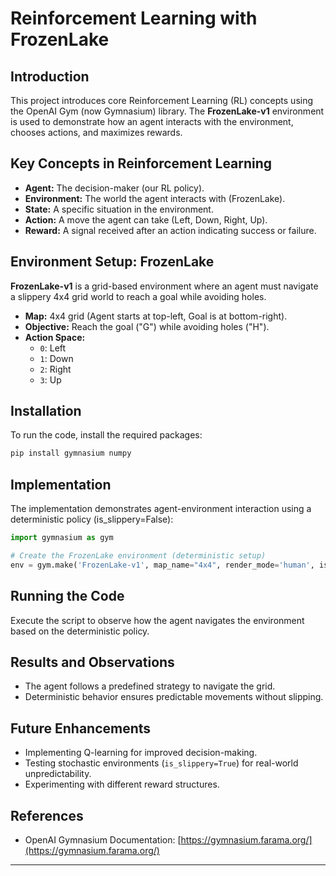 # Reinforcement Learning with FrozenLake

## Introduction
This project introduces core Reinforcement Learning (RL) concepts using the OpenAI Gym (now Gymnasium) library. The **FrozenLake-v1** environment is used to demonstrate how an agent interacts with the environment, chooses actions, and maximizes rewards.

## Key Concepts in Reinforcement Learning
- **Agent:** The decision-maker (our RL policy).
- **Environment:** The world the agent interacts with (FrozenLake).
- **State:** A specific situation in the environment.
- **Action:** A move the agent can take (Left, Down, Right, Up).
- **Reward:** A signal received after an action indicating success or failure.

## Environment Setup: FrozenLake
**FrozenLake-v1** is a grid-based environment where an agent must navigate a slippery 4x4 grid world to reach a goal while avoiding holes.

- **Map:** 4x4 grid (Agent starts at top-left, Goal is at bottom-right).
- **Objective:** Reach the goal ("G") while avoiding holes ("H").
- **Action Space:**  
  - `0`: Left  
  - `1`: Down  
  - `2`: Right  
  - `3`: Up  

## Installation
To run the code, install the required packages:

```bash
pip install gymnasium numpy
```

## Implementation
The implementation demonstrates agent-environment interaction using a deterministic policy (is_slippery=False):

```python
import gymnasium as gym

# Create the FrozenLake environment (deterministic setup)
env = gym.make('FrozenLake-v1', map_name="4x4", render_mode='human', is_slippery=False)
```

## Running the Code
Execute the script to observe how the agent navigates the environment based on the deterministic policy.

## Results and Observations
- The agent follows a predefined strategy to navigate the grid.
- Deterministic behavior ensures predictable movements without slipping.

## Future Enhancements
- Implementing Q-learning for improved decision-making.
- Testing stochastic environments (`is_slippery=True`) for real-world unpredictability.
- Experimenting with different reward structures.

## References
- OpenAI Gymnasium Documentation: [https://gymnasium.farama.org/](https://gymnasium.farama.org/)

---

